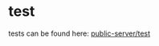 test
========

tests can be found here: [public-server/test](https://github.com/intesso/public-server/tree/master/test)
